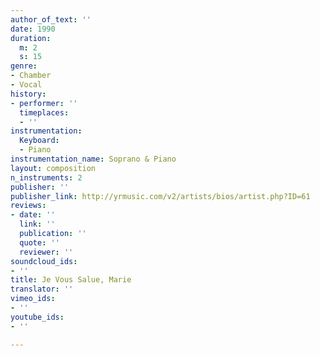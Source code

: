 ```yaml
---
author_of_text: ''
date: 1990
duration:
  m: 2
  s: 15
genre:
- Chamber
- Vocal
history:
- performer: ''
  timeplaces:
  - ''
instrumentation:
  Keyboard:
  - Piano
instrumentation_name: Soprano & Piano
layout: composition
n_instruments: 2
publisher: ''
publisher_link: http://yrmusic.com/v2/artists/bios/artist.php?ID=61
reviews:
- date: ''
  link: ''
  publication: ''
  quote: ''
  reviewer: ''
soundcloud_ids:
- ''
title: Je Vous Salue, Marie
translator: ''
vimeo_ids:
- ''
youtube_ids:
- ''

---
```

